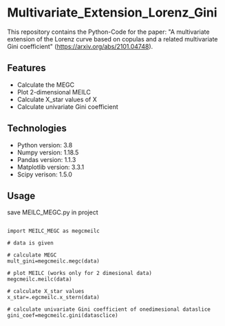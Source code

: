 # Multivariate_Extension_Lorenz_Gini
This repository contains the Python-Code for the paper: "A multivariate extension of the Lorenz curve based on copulas and a related multivariate Gini coefficient" (https://arxiv.org/abs/2101.04748).

## Features
* Calculate the MEGC
* Plot 2-dimensional MEILC
* Calculate X_star values of X
* Calculate univariate Gini coefficient

## Technologies
* Python version: 3.8
* Numpy version: 1.18.5
* Pandas version: 1.1.3
* Matplotlib version: 3.3.1
* Scipy verison: 1.5.0



## Usage
save MEILC_MEGC.py in project
```

import MEILC_MEGC as megcmeilc

# data is given

# calculate MEGC
mult_gini=megcmeilc.megc(data)

# plot MEILC (works only for 2 dimesional data)
megcmeilc.meilc(data)

# calculate X_star values
x_star=.egcmeilc.x_stern(data)

# calculate univariate Gini coefficient of onedimesional dataslice
gini_coef=megcmeilc.gini(datasclice)
```

